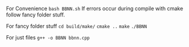 For Convenience
`bash BBNN.sh`
If errors occur during compile with cmake follow fancy folder stuff.

For fancy folder stuff
`cd build/make/`
`cmake ..`
`make`
`./BBNN`

For just files
`g++ -o BBNN bbnn.cpp`